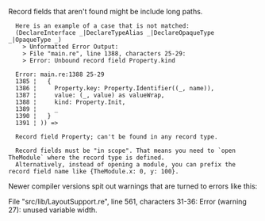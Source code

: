 Record fields that aren't found might be include long paths.

      Here is an example of a case that is not matched:
      (DeclareInterface _|DeclareTypeAlias _|DeclareOpaqueType _|OpaqueType _)
        > Unformatted Error Output:
        > File "main.re", line 1388, characters 25-29:
        > Error: Unbound record field Property.kind

      Error: main.re:1388 25-29
      1385 ¦   {
      1386 ¦     Property.key: Property.Identifier((_, name)),
      1387 ¦     value: (_, value) as valueWrap,
      1388 ¦     kind: Property.Init,
      1389 ¦     _
      1390 ¦   }
      1391 ¦ )) =>

      Record field Property; can't be found in any record type.

      Record fields must be "in scope". That means you need to `open TheModule` where the record type is defined.
      Alternatively, instead of opening a module, you can prefix the record field name like {TheModule.x: 0, y: 100}.


Newer compiler versions spit out warnings that are turned to errors like this:


File "src/lib/LayoutSupport.re", line 561, characters 31-36:
Error (warning 27): unused variable width.

